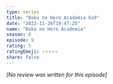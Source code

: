 ```yaml
---
type: series
title: "Boku no Hero Academia 6x9"
date: "2022-11-26T19:47:25"
name: "Boku no Hero Academia"
season: 6
episode: 9
rating: 5
ratingEmoji: ⭐️⭐️⭐️⭐️⭐️
share: false
---
```


_[No review was written for this episode]_
